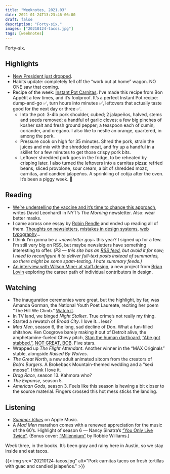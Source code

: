 ```yaml
---
title: "Weeknotes, 2021.03"
date: 2021-01-24T13:23:46-06:00
draft: false
description: "Forty-six."
images: ["20210124-tacos.jpg"]
tags: [weeknotes]
---
```


Forty-six.

## Highlights
- [New President just dropped](https://www.whitehouse.gov/briefing-room/speeches-remarks/2021/01/20/inaugural-address-by-president-joseph-r-biden-jr/).
- Habits update: completely fell off the “work out at home” wagon. NO ONE saw that coming.
- Recipe of the week: [Instant Pot Carnitas](https://www.bonappetit.com/recipe/instant-pot-pork-carnitas). I’ve made this recipe from Bon Appétit a few times, and it’s foolproof. It’s a perfect Instant Pot recipe: dump-and-go ✅, turn hours into minutes ✅, leftovers that actually taste good for the next day or three ✅. 
    - Into the pot: 3-4lb pork shoulder, cubed; 2 jalapeños, halved, stems and seeds removed; a handful of garlic cloves; a few big pinches of kosher salt and fresh ground pepper; a teaspoon each of cumin, coriander, and oregano. I also like to nestle an orange, quartered, in among the pork. 
    - Pressure cook on high for 35 minutes. Shred the pork, strain the juices and mix with the shredded meat, and fry up a handful in a skillet for a few minutes to get those crispy pork bits. 
    - Leftover shredded pork goes in the fridge, to be reheated by crisping later. I also turned the leftovers into a carnitas pizza: refried beans, sliced provolone, sour cream, a bit of shredded mozz, carnitas, and candied jalapeños. A sprinkling of cotija after the oven. It’s been a piggy week. 🐷

## Reading
- [We’re underselling the vaccine and it’s time to change this approach](https://www.nytimes.com/2021/01/18/briefing/donald-trump-pardon-phil-spector-coronavirus-deaths.html), writes David Leonhardt in NYT’s *The Morning* newsletter. Also: wear better masks. 
- I came across one essay by [Robin Rendle](https://www.robinrendle.com/essays/) and ended up reading all of them. [Thoughts on newsletters](https://www.robinrendle.com/essays/newsletters), [mistakes in design systems](https://www.robinrendle.com/essays/systems-mistakes-and-the-sea), [web typography](https://www.robinrendle.com/essays/the-new-web-typography)… 
- I think I’m gonna be a *~newsletter guy~* this year? I signed up for a few. I’m still very big on RSS, but maybe newsletters have something interesting to offer. *(PS — this site has an [RSS feed](https://tnflnt.co/index.xml), but avoid it for now; I need to reconfigure it to deliver full-text posts instead of summaries, so there might be some spam-testing. I hate summary feeds.)*
- [An interview with Wilson Miner at staff.design](https://staff.design/wilson-miner), a new project from [Brian Lovin](https://brianlovin.com) exploring the career path of individual contributors in design. 

## Watching
- The inauguration ceremonies were great, but the highlight, by far, was Amanda Gorman, the National Youth Poet Laureate, reciting her poem “The Hill We Climb.” [Watch it](https://www.youtube.com/watch?v=LZ055ilIiN4).
- In TV land, we binged *Night Stalker*. True crime’s not really my thing. 
- Started a rewatch of *Broad City*. I love it… less? 
- *Mad Men*, season 6, the long, sad decline of Don. What a fun-filled shitshow. Ken Cosgrove barely making it out of Detroit alive, the amphetamine-fueled Chevy pitch, [Stan the human dartboard](https://i.imgur.com/WdEEy2R.gif), [“Abe got stabbed.”](https://media.gq.com/photos/558287e7e52bc4b477a96be7/master/pass/blogs-the-feed-a_560x0.gif), [NOT GREAT, BOB](https://thumbs.gfycat.com/AlarmingOptimisticAustraliankestrel-small.gif). Five stars.
- Wrapped up *The Flight Attendant*. Another winner in the “MAX Originals” stable, alongside *Raised By Wolves*.
- *The Great North*, a new adult animated sitcom from the creators of *Bob’s Burgers*. A Brokeback Mountain-themed wedding and a “sexi moose”. I think I love it.
- *Drag Race*, season 13. Kahmora who?
- *The Expanse*, season 5. 
- *American Gods*, season 3. Feels like this season is hewing a bit closer to the source material. Fingers crossed this hot mess sticks the landing.

## Listening
- [*Summer Vibes*](https://music.apple.com/us/playlist/summer-vibes/pl.6cbec98d25194addb2b012e681e0eff6) on Apple Music. 
- A *Mad Men* marathon comes with a renewed appreciation for the music of the 60’s. Highlight of season 6 — Nancy Sinatra’s [“You Only Live Twice”](https://www.youtube.com/watch?v=RTiDKcFGpCQ). (Bonus cover: [“Millennium”](https://www.youtube.com/watch?v=xcWOviMI6Lk) by Robbie Williams.)


Week three, in the books. It’s been gray and rainy here in Austin, so we stay inside and eat tacos.

{{< img src="20210124-tacos.jpg" alt="Pork carnitas tacos on fresh tortillas with guac and candied jalapeños." >}}